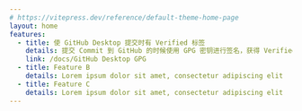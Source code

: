 ```yaml
---
# https://vitepress.dev/reference/default-theme-home-page
layout: home
features:
  - title: 使 GitHub Desktop 提交时有 Verified 标签
    details: 提交 Commit 到 GitHub 的时候使用 GPG 密钥进行签名，获得 Verified 标签
    link: /docs/GitHub Desktop GPG
  - title: Feature B
    details: Lorem ipsum dolor sit amet, consectetur adipiscing elit
  - title: Feature C
    details: Lorem ipsum dolor sit amet, consectetur adipiscing elit
---
```


